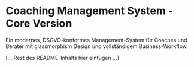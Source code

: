 # Coaching Management System - Core Version

Ein modernes, DSGVO-konformes Management-System für Coaches und Berater mit glassmorphism Design und vollständigem Business-Workflow.

[... Rest des README-Inhalts hier einfügen ...]
